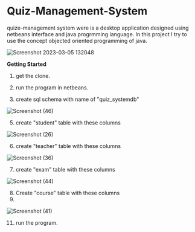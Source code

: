 
# Quiz-Management-System
quize-management system were is a desktop application designed using netbeans interface and java progrmming language.
In this project I try to use the concept objected oriented programming of java.


![Screenshot 2023-03-05 132048](https://user-images.githubusercontent.com/110671737/222954661-3a9e04d0-4748-49de-942e-96b36181152d.png)


**Getting Started**

1. get the clone.
2. run the program in netbeans.

3. create sql schema with name of "quiz_systemdb" 

![Screenshot (46)](https://user-images.githubusercontent.com/110671737/222984761-3efccb81-5353-430a-92be-2d9b06e6700b.png)

5. create "student" table with these columns

![Screenshot (26)](https://user-images.githubusercontent.com/110671737/222985368-06cdfc0f-c7f6-40dd-8938-343d12271419.png)

6. create "teacher" table with these columns

![Screenshot (36)](https://user-images.githubusercontent.com/110671737/222985496-cf290b9f-9787-4aeb-a875-1ab26f8c3ed1.png)

7. create "exam" table with these columns 

![Screenshot (44)](https://user-images.githubusercontent.com/110671737/222985625-ef72e0fc-e991-4c6f-9fbf-a460002fd328.png)

8. Create "course" table with these columns
9. 
![Screenshot (41)](https://user-images.githubusercontent.com/110671737/222985699-9eb80f56-79e0-442b-aaff-ee804cbd5313.png)

11. run the program.

